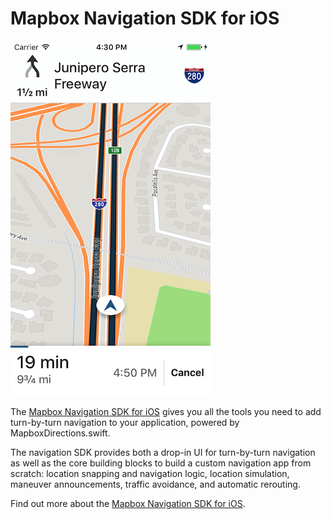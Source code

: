 # Mapbox Navigation SDK for iOS

![Mapbox Navigation SDK](https://github.com/mapbox/mapbox-navigation-ios/raw/master/docs/img/navigation.png)

The [Mapbox Navigation SDK for iOS](https://mapbox.github.io/mapbox-navigation-ios/navigation/) gives you all the tools you need to add turn-by-turn navigation to your application, powered by MapboxDirections.swift.

The navigation SDK provides both a drop-in UI for turn-by-turn navigation as well as the core building blocks to build a custom navigation app from scratch: location snapping and navigation logic, location simulation, maneuver announcements, traffic avoidance, and automatic rerouting.

Find out more about the [Mapbox Navigation SDK for iOS](https://mapbox.github.io/mapbox-navigation-ios/navigation/).
